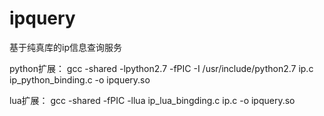 ipquery
=======

基于纯真库的ip信息查询服务

python扩展：
gcc -shared -lpython2.7 -fPIC  -I /usr/include/python2.7  ip.c ip_python_binding.c -o ipquery.so

lua扩展：
gcc -shared -fPIC -llua ip_lua_bingding.c ip.c -o ipquery.so
